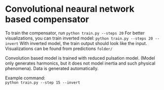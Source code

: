 #  Convolutional neaural network based compensator
To train the compensator, run `python train.py --steps 20`
For better visualizations, you can train inverted model: `python train.py --steps 20 --invert`
With inverted model, the train output should look like the input. Visualizations can be found from predictions `folder/`

Convolution based model is trained with reduced pulsation model. (Model only generates harmonics, but it does not model inertia and such physical phenomena). Data is generated automatically.

Example command:  
`python train.py --step 15 --invert`
